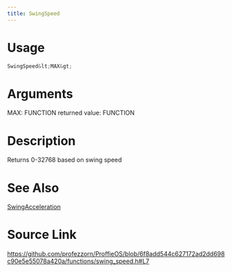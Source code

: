 ```yaml
---
title: SwingSpeed
---
```


# Usage
```cpp
SwingSpeed&lt;MAX&gt;
```

# Arguments
MAX: FUNCTION
returned value: FUNCTION

# Description
Returns 0-32768 based on swing speed

# See Also
[SwingAcceleration](/config/functions/SwingAcceleration.html)

# Source Link
https://github.com/profezzorn/ProffieOS/blob/6f8add544c627172ad2dd698c90e5e55078a420a/functions/swing_speed.h#L7
